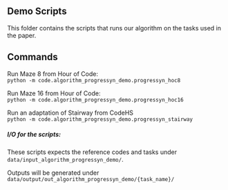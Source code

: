 ## Demo Scripts

This folder contains the scripts that runs our algorithm on the tasks used in the paper.

## Commands

Run Maze 8 from Hour of Code: \
`python -m code.algorithm_progressyn_demo.progressyn_hoc8`

Run Maze 16 from Hour of Code: \
`python -m code.algorithm_progressyn_demo.progressyn_hoc16`

Run an adaptation of Stairway from CodeHS \
`python -m code.algorithm_progressyn_demo.progressyn_stairway`

##### I/O for the scripts:
These scripts expects the reference codes and tasks under `data/input_algorithm_progressyn_demo/`.

Outputs will be generated under `data/output/out_algorithm_progressyn_demo/{task_name}/`
